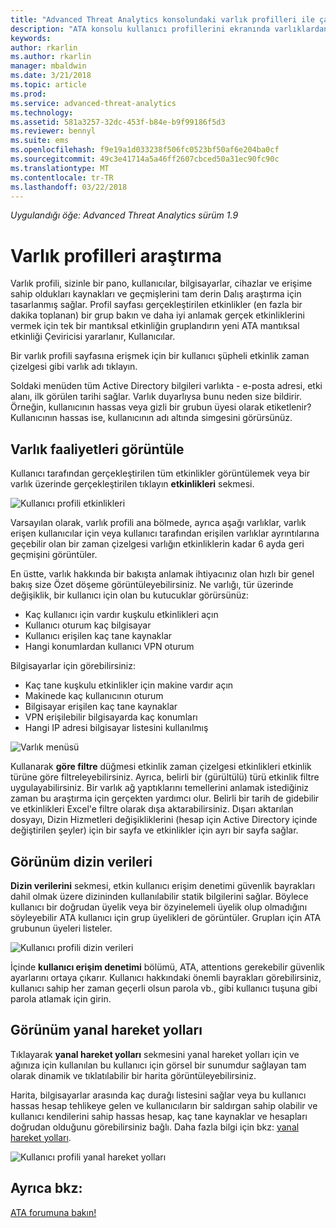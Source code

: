 ```yaml
---
title: "Advanced Threat Analytics konsolundaki varlık profilleri ile çalışma | Microsoft Docs"
description: "ATA konsolu kullanıcı profillerini ekranında varlıklardan araştırmaya açıklar"
keywords: 
author: rkarlin
ms.author: rkarlin
manager: mbaldwin
ms.date: 3/21/2018
ms.topic: article
ms.prod: 
ms.service: advanced-threat-analytics
ms.technology: 
ms.assetid: 581a3257-32dc-453f-b84e-b9f99186f5d3
ms.reviewer: bennyl
ms.suite: ems
ms.openlocfilehash: f9e19a1d033238f506fc0523bf50af6e204ba0cf
ms.sourcegitcommit: 49c3e41714a5a46ff2607cbced50a31ec90fc90c
ms.translationtype: MT
ms.contentlocale: tr-TR
ms.lasthandoff: 03/22/2018
---
```

*Uygulandığı öğe: Advanced Threat Analytics sürüm 1.9*



# <a name="investigating-entity-profiles"></a>Varlık profilleri araştırma

Varlık profili, sizinle bir pano, kullanıcılar, bilgisayarlar, cihazlar ve erişime sahip oldukları kaynakları ve geçmişlerini tam derin Dalış araştırma için tasarlanmış sağlar. Profil sayfası gerçekleştirilen etkinlikler (en fazla bir dakika toplanan) bir grup bakın ve daha iyi anlamak gerçek etkinliklerini vermek için tek bir mantıksal etkinliğin gruplandırın yeni ATA mantıksal etkinliği Çeviricisi yararlanır, Kullanıcılar.

Bir varlık profili sayfasına erişmek için bir kullanıcı şüpheli etkinlik zaman çizelgesi gibi varlık adı tıklayın.

Soldaki menüden tüm Active Directory bilgileri varlıkta - e-posta adresi, etki alanı, ilk görülen tarihi sağlar. Varlık duyarlıysa bunu neden size bildirir. Örneğin, kullanıcının hassas veya gizli bir grubun üyesi olarak etiketlenir?
Kullanıcının hassas ise, kullanıcının adı altında simgesini görürsünüz.

## <a name="view-entity-activities"></a>Varlık faaliyetleri görüntüle

Kullanıcı tarafından gerçekleştirilen tüm etkinlikler görüntülemek veya bir varlık üzerinde gerçekleştirilen tıklayın **etkinlikleri** sekmesi. 

 ![Kullanıcı profili etkinlikleri](media/user-profile-activities.png)

Varsayılan olarak, varlık profili ana bölmede, ayrıca aşağı varlıklar, varlık erişen kullanıcılar için veya kullanıcı tarafından erişilen varlıklar ayrıntılarına geçebilir olan bir zaman çizelgesi varlığın etkinliklerin kadar 6 ayda geri geçmişini görüntüler.

En üstte, varlık hakkında bir bakışta anlamak ihtiyacınız olan hızlı bir genel bakış size Özet döşeme görüntüleyebilirsiniz. Ne varlığı, tür üzerinde değişiklik, bir kullanıcı için olan bu kutucuklar görürsünüz:
- Kaç kullanıcı için vardır kuşkulu etkinlikleri açın
- Kullanıcı oturum kaç bilgisayar
- Kullanıcı erişilen kaç tane kaynaklar
- Hangi konumlardan kullanıcı VPN oturum

Bilgisayarlar için görebilirsiniz:
- Kaç tane kuşkulu etkinlikler için makine vardır açın
- Makinede kaç kullanıcının oturum
- Bilgisayar erişilen kaç tane kaynaklar
- VPN erişilebilir bilgisayarda kaç konumları
- Hangi IP adresi bilgisayar listesini kullanılmış

![Varlık menüsü](media/entity-menu.png)

Kullanarak **göre filtre** düğmesi etkinlik zaman çizelgesi etkinlikleri etkinlik türüne göre filtreleyebilirsiniz. Ayrıca, belirli bir (gürültülü) türü etkinlik filtre uygulayabilirsiniz. Bir varlık ağ yaptıklarını temellerini anlamak istediğiniz zaman bu araştırma için gerçekten yardımcı olur. Belirli bir tarih de gidebilir ve etkinlikleri Excel'e filtre olarak dışa aktarabilirsiniz. Dışarı aktarılan dosyayı, Dizin Hizmetleri değişikliklerini (hesap için Active Directory içinde değiştirilen şeyler) için bir sayfa ve etkinlikler için ayrı bir sayfa sağlar. 

## <a name="view-directory-data"></a>Görünüm dizin verileri

**Dizin verilerini** sekmesi, etkin kullanıcı erişim denetimi güvenlik bayrakları dahil olmak üzere dizininden kullanılabilir statik bilgilerini sağlar. Böylece kullanıcı bir doğrudan üyelik veya bir özyinelemeli üyelik olup olmadığını söyleyebilir ATA kullanıcı için grup üyelikleri de görüntüler. Grupları için ATA grubunun üyeleri listeler.

 ![Kullanıcı profili dizin verileri](media/user-profile-dir-data.png)

İçinde **kullanıcı erişim denetimi** bölümü, ATA, attentions gerekebilir güvenlik ayarlarını ortaya çıkarır. Kullanıcı hakkındaki önemli bayrakları görebilirsiniz, kullanıcı sahip her zaman geçerli olsun parola vb., gibi kullanıcı tuşuna gibi parola atlamak için girin. 

## <a name="view-lateral-movement-paths"></a>Görünüm yanal hareket yolları

Tıklayarak **yanal hareket yolları** sekmesini yanal hareket yolları için ve ağınıza için kullanılan bu kullanıcı için görsel bir sunumdur sağlayan tam olarak dinamik ve tıklatılabilir bir harita görüntüleyebilirsiniz.

Harita, bilgisayarlar arasında kaç durağı listesini sağlar veya bu kullanıcı hassas hesap tehlikeye gelen ve kullanıcıların bir saldırgan sahip olabilir ve kullanıcı kendilerini sahip hassas hesap, kaç tane kaynaklar ve hesapları doğrudan olduğunu görebilirsiniz bağlı. Daha fazla bilgi için bkz: [yanal hareket yolları](use-case-lateral-movement-path.md). 

 ![Kullanıcı profili yanal hareket yolları](media/user-profile-lateral-movement-paths.png)


## <a name="see-also"></a>Ayrıca bkz:
[ATA forumuna bakın!](https://social.technet.microsoft.com/Forums/security/home?forum=mata)
